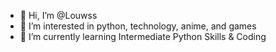 - 👋 Hi, I’m @Louwss
- 👀 I’m interested in python, technology, anime, and games
- 🌱 I’m currently learning Intermediate Python Skills & Coding

<!---
Louwss/Louwss is a ✨ special ✨ repository because its `README.md` (this file) appears on your GitHub profile.
You can click the Preview link to take a look at your changes.
--->

